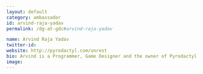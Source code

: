 ```yaml
---
layout: default
category: ambassador
id: arvind-raja-yadav
permalink: /dg-at-gdc#arvind-raja-yadav

name: Arvind Raja Yadav
twitter-id:
website: http://pyrodactyl.com/unrest
bio: Arvind is a Programmer, Game Designer and the owner of Pyrodactyl Games, a small indie game studio in Jaipur, India.
image:
---
```

